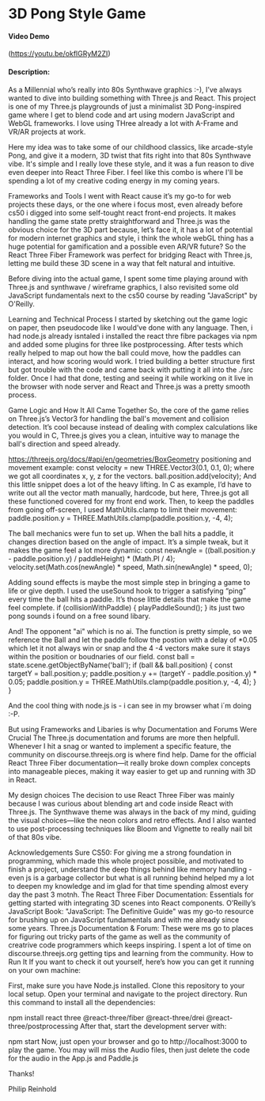 # 3D Pong Style Game

#### Video Demo
(https://youtu.be/okflGRyM2ZI)

#### Description:

As a Millennial who’s really into 80s Synthwave graphics :-), I’ve always wanted to dive into building something with Three.js and React. This project is one of my Three.js playgrounds of just a minimalist 3D Pong-inspired game where I get to blend code and art using modern JavaScript and WebGL frameworks. I love using THree already a lot with A-Frame and VR/AR projects at work.

Here my idea was to take some of our childhood classics, like arcade-style Pong, and give it a modern, 3D twist that fits right into that 80s Synthwave vibe. It's simple and I really love these style, and it was a fun reason to dive even deeper into React Three Fiber. I feel like this combo is where I'll be spending a lot of my creative coding energy in my coming years.

Frameworks and Tools
I went with React cause it’s my go-to for web projects these days, or the one where i focus most, even already before cs50 i digged into some self-tought react front-end projects. It makes handling the game state pretty straightforward and Three.js was the obvious choice for the 3D part because, let’s face it, it has a lot of potential for modern internet graphics and style, i think the whole webGL thing has a huge potential for gamification and a possible even AR/VR future? So the React Three Fiber Framework was perfect for bridging React with Three.js, letting me build these 3D scene in a way that felt natural and intuitive.

Before diving into the actual game, I spent some time playing around with Three.js and synthwave / wireframe graphics, I also revisited some old JavaScript fundamentals next to the cs50 course by reading "JavaScript" by O'Reilly.

Learning and Technical Process
I started by sketching out the game logic on paper, then pseudocode like I would’ve done with any language. Then, i had node.js already isntaled i installed the react thre fibre packages via npm and added some plugins for three like postprocessing. After tests which really helped to map out how the ball could move, how the paddles can interact, and how scoring would work. I tried building a better structure first but got trouble with the code and came back with putting it all into the ./src folder. Once I had that done, testing and seeing it while working on it live in the browser with node server and React and Three.js was a pretty smooth process.

Game Logic and How It All Came Together
So, the core of the game relies on Three.js’s Vector3 for handling the ball's movement and collision detection. It’s cool because instead of dealing with complex calculations like you would in C, Three.js gives you a clean, intuitive way to manage the ball's direction and speed already.

https://threejs.org/docs/#api/en/geometries/BoxGeometry
positioning and movement example:
const velocity = new THREE.Vector3(0.1, 0.1, 0); where we got all coordinates x, y, z for the vectors.
ball.position.add(velocity); 
And this little snippet does a lot of the heavy lifting. In C as example, I’d have to write out all the vector math manually, hardcode, but here, Three.js got all these functioned covered for my front end work. Then, to keep the paddles from going off-screen, 
I used MathUtils.clamp to limit their movement:
paddle.position.y = THREE.MathUtils.clamp(paddle.position.y, -4, 4);

The ball mechanics were fun to set up. When the ball hits a paddle, it changes direction based on the angle of impact. It’s a simple tweak, but it makes the game feel a lot more dynamic:
const newAngle = ((ball.position.y - paddle.position.y) / paddleHeight) * (Math.PI / 4);
velocity.set(Math.cos(newAngle) * speed, Math.sin(newAngle) * speed, 0);

Adding sound effects is maybe the most simple step in bringing a game to life or give depth. I used the useSound hook to trigger a satisfying “ping” every time the ball hits a paddle. It’s those little details that make the game feel complete.
if (collisionWithPaddle) {
    playPaddleSound(); 
}
its just two pong sounds i found on a free sound libary.

And! The opponent "ai" which is no ai.
The function is pretty simple, so we reference the Ball and let the paddle follow the postion with a delay of *0.05 which let it not always win or snap and the 4 -4 vectors make sure it stays within the position or boudnaries of our field.
const ball = state.scene.getObjectByName('ball');
   if (ball && ball.position) {
      const targetY = ball.position.y;
      paddle.position.y += (targetY - paddle.position.y) * 0.05;
      paddle.position.y = THREE.MathUtils.clamp(paddle.position.y, -4, 4);
   }
}

And the cool thing with node.js is - i can see in my browser what i´m doing :-P.

But using Frameworks and Libaries is why Documentation and Forums Were Crucial
The Three.js documentation and forums are more then helpfull. Whenever I hit a snag or wanted to implement a specific feature, the community on discourse.threejs.org is where find help. Dame for the official React Three Fiber documentation—it really broke down complex concepts into manageable pieces, making it way easier to get up and running with 3D in React.

My design choices
The decision to use React Three Fiber was mainly because I was curious about blending art and code inside React with Three.js. The Synthwave theme was always in the back of my mind, guiding the visual choices—like the neon colors and retro effects. And I also wanted to use post-processing techniques like Bloom and Vignette to really nail bit of that 80s vibe.

Acknowledgements
Sure CS50: For giving me a strong foundation in programming, which made this whole project possible, and motivated to finish a project, understand the deep things behind like memory handling - even js is a garbage collector but what is all running behind helped my a lot to deepen my knowledge and im glad for that time spending almost every day the past 3 motnh.
The React Three Fiber Documentation: Essentials for getting started with integrating 3D scenes into React components.
O’Reilly’s JavaScript Book: "JavaScript: The Definitive Guide" was my go-to resource for brushing up on JavaScript fundamentals and with me already since some years.
Three.js Documentation & Forum: These were ms go to places for figuring out tricky parts of the game as well as the community of creatrive code programmers which keeps inspiring. I spent a lot of time on discourse.threejs.org getting tips and learning from the community.
How to Run It
If you want to check it out yourself, here’s how you can get it running on your own machine:

First, make sure you have Node.js installed.
Clone this repository to your local setup.
Open your terminal and navigate to the project directory.
Run this command to install all the dependencies:

npm install react three @react-three/fiber @react-three/drei @react-three/postprocessing
After that, start the development server with:

npm start
Now, just open your browser and go to http://localhost:3000 to play the game. You may will miss the Audio files, then just delete the code for the audio in the App.js and Paddle.js

Thanks! 

Philip Reinhold